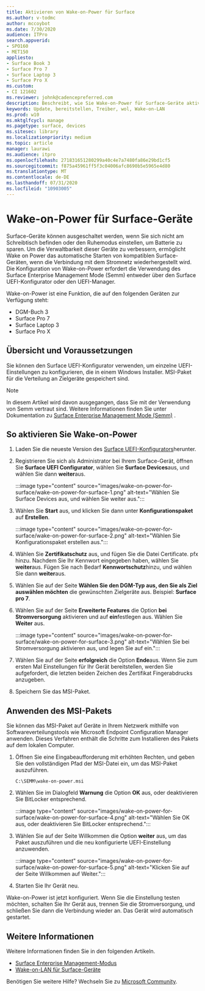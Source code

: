 ```yaml
---
title: Aktivieren von Wake-on-Power für Surface
ms.author: v-todmc
author: mccoybot
ms.date: 7/30/2020
audience: ITPro
search.appverid:
- SPO160
- MET150
appliesto:
- Surface Book 3
- Surface Pro 7
- Surface Laptop 3
- Surface Pro X
ms.custom:
- CI 121602
ms.reviewer: johnk@cadencepreferred.com
description: Beschreibt, wie Sie Wake-on-Power für Surface-Geräte aktivieren und deaktivieren.
keywords: Update, bereitstellen, Treiber, wol, Wake-on-LAN
ms.prod: w10
ms.mktglfcycl: manage
ms.pagetype: surface, devices
ms.sitesec: library
ms.localizationpriority: medium
ms.topic: article
manager: laurawi
ms.audience: itpro
ms.openlocfilehash: 271831651280299a40c4e7a7480fa86e29bd1cf5
ms.sourcegitcommit: f875a45961ff5f3c04006afc8690b5e5965e4d80
ms.translationtype: MT
ms.contentlocale: de-DE
ms.lasthandoff: 07/31/2020
ms.locfileid: "10903005"
---
```

# Wake-on-Power für Surface-Geräte

Surface-Geräte können ausgeschaltet werden, wenn Sie sich nicht am Schreibtisch befinden oder den Ruhemodus einstellen, um Batterie zu sparen. Um die Verwaltbarkeit dieser Geräte zu verbessern, ermöglicht Wake on Power das automatische Starten von kompatiblen Surface-Geräten, wenn die Verbindung mit dem Stromnetz wiederhergestellt wird. Die Konfiguration von Wake-on-Power erfordert die Verwendung des Surface Enterprise Management Mode (Semm) entweder über den Surface UEFI-Konfigurator oder den UEFI-Manager.

Wake-on-Power ist eine Funktion, die auf den folgenden Geräten zur Verfügung steht:

- DGM-Buch 3
- Surface Pro 7
- Surface Laptop 3
- Surface Pro X 

## Übersicht und Voraussetzungen

Sie können den Surface UEFI-Konfigurator verwenden, um einzelne UEFI-Einstellungen zu konfigurieren, die in einem Windows Installer. MSI-Paket für die Verteilung an Zielgeräte gespeichert sind. 

> [!NOTE]
> In diesem Artikel wird davon ausgegangen, dass Sie mit der Verwendung von Semm vertraut sind. Weitere Informationen finden Sie unter Dokumentation zu [Surface Enterprise Management Mode (Semm)](surface-enterprise-management-mode.md) .

## So aktivieren Sie Wake-on-Power

1.  Laden Sie die neueste Version des [Surface UEFI-Konfigurators](https://www.microsoft.com/download/confirmation.aspx?id=46703)herunter.
2.  Registrieren Sie sich als Administrator bei Ihrem Surface-Gerät, öffnen Sie **Surface UEFI Configurator**, wählen Sie **Surface Devices**aus, und wählen Sie dann **weiter**aus.

    :::image type="content" source="images/wake-on-power-for-surface/wake-on-power-for-surface-1.png" alt-text="Wählen Sie Surface Devices aus, und wählen Sie weiter aus.":::
3.  Wählen Sie **Start** aus, und klicken Sie dann unter **Konfigurationspaket** auf **Erstellen**.

    :::image type="content" source="images/wake-on-power-for-surface/wake-on-power-for-surface-2.png" alt-text="Wählen Sie Konfigurationspaket erstellen aus.":::
4.  Wählen Sie **Zertifikatschutz** aus, und fügen Sie die Datei Certificate. pfx hinzu. Nachdem Sie Ihr Kennwort eingegeben haben, wählen Sie **weiter**aus. Fügen Sie nach Bedarf **Kennwortschutz**hinzu, und wählen Sie dann **weiter**aus.
5.  Wählen Sie auf der Seite **Wählen Sie den DGM-Typ aus, den Sie als Ziel auswählen möchten** die gewünschten Zielgeräte aus. Beispiel: **Surface pro 7**.
6.  Wählen Sie auf der Seite **Erweiterte Features** die Option **bei Stromversorgung** aktivieren und auf **ein**festlegen aus. Wählen Sie **Weiter** aus.

    :::image type="content" source="images/wake-on-power-for-surface/wake-on-power-for-surface-3.png" alt-text="Wählen Sie bei Stromversorgung aktivieren aus, und legen Sie auf ein."::: 
7.  Wählen Sie auf der Seite **erfolgreich** die Option **Ende**aus. Wenn Sie zum ersten Mal Einstellungen für Ihr Gerät bereitstellen, werden Sie aufgefordert, die letzten beiden Zeichen des Zertifikat Fingerabdrucks anzugeben. 
8.  Speichern Sie das MSI-Paket. 

## Anwenden des MSI-Pakets 

Sie können das MSI-Paket auf Geräte in Ihrem Netzwerk mithilfe von Softwareverteilungstools wie Microsoft Endpoint Configuration Manager anwenden. Dieses Verfahren enthält die Schritte zum Installieren des Pakets auf dem lokalen Computer. 

1.  Öffnen Sie eine Eingabeaufforderung mit erhöhten Rechten, und geben Sie den vollständigen Pfad der MSI-Datei ein, um das MSI-Paket auszuführen. 

    ```
    C:\SEMM\wake-on-power.msi 
    ```

2.  Wählen Sie im Dialogfeld **Warnung** die Option **OK** aus, oder deaktivieren Sie BitLocker entsprechend.

    :::image type="content" source="images/wake-on-power-for-surface/wake-on-power-for-surface-4.png" alt-text="Wählen Sie OK aus, oder deaktivieren Sie BitLocker entsprechend.":::
3.  Wählen Sie auf der Seite Willkommen die Option **weiter** aus, um das Paket auszuführen und die neu konfigurierte UEFI-Einstellung anzuwenden.

    :::image type="content" source="images/wake-on-power-for-surface/wake-on-power-for-surface-5.png" alt-text="Klicken Sie auf der Seite Willkommen auf Weiter.":::
4.  Starten Sie Ihr Gerät neu. 

Wake-on-Power ist jetzt konfiguriert. Wenn Sie die Einstellung testen möchten, schalten Sie Ihr Gerät aus, trennen Sie die Stromversorgung, und schließen Sie dann die Verbindung wieder an. Das Gerät wird automatisch gestartet. 

## Weitere Informationen

Weitere Informationen finden Sie in den folgenden Artikeln. 

- [Surface Enterprise Management-Modus](surface-enterprise-management-mode.md)
- [Wake-on-LAN für Surface-Geräte](wake-on-lan-for-surface-devices.md)

Benötigen Sie weitere Hilfe? Wechseln Sie zu [Microsoft Community](https://answers.microsoft.com/).